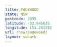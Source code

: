 ```yaml
---
title: PAGEWOOD
state: NSW
postcode: 2035
latitude: -33.945635
longitude: 151.241292
url: /nsw/pagewood/
layout: suburb
---
```

